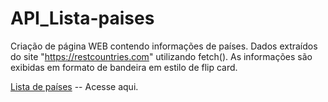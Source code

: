 # API_Lista-paises
Criação de página WEB contendo informações de países. Dados extraídos do site "https://restcountries.com" utilizando fetch(). 
As informações são exibidas em formato de bandeira em estilo de flip card.

[Lista de países](https://paises-wash.netlify.app) -- Acesse aqui.
